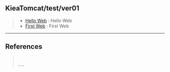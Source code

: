 ## KieaTomcat/test/ver01  

> - [Hello Web](https://github.com/grtlinux/KieaTomcat/tree/master/test/ver01/Hello "Hello Web") : Hello Web  
> - [First Web](https://github.com/grtlinux/KieaTomcat/tree/master/test/ver01/FirstWeb "First Web") : First Web  

----------

## References
> []("")  
.....

